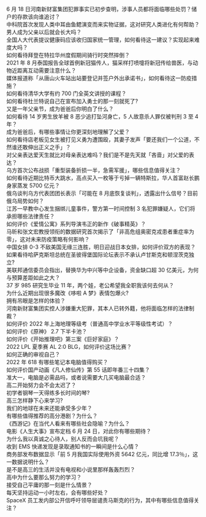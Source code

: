 6 月 18 日河南新财富集团犯罪事实已初步查明，涉事人员都将面临哪些处罚？储户的存款该向谁追讨？  
中科院首次发现人类中耳由鱼鳃演变而来实物证据，这对研究人类进化有何帮助？  
男人成为父亲以后就会长大吗？  
全国人大代表提议健康码应该收归国家统一管理，如何看待这一建议？实现起来难度大吗？  
如何看待拜登在特拉华州度假期间骑行时突然摔倒？  
2021 年 8 月泰国报告全球首例新冠猫传人，猫采样打喷嚏将新冠传给兽医，与动物近距离互动需要注意什么？  
媒体报道称「从唐山火车站出站要登记并签户外出承诺书」，如何看待这一防疫措施？  
如何看待清华大学有约 700 门全英文讲授的课程？  
如何看待杜兰特说自己在宣布加入勇士的那一刻就死了?  
又是一年父亲节，成为爸爸后你明白了什么？  
如何看待 14 岁男生放羊被 8 恶少追打坠河身亡，5 人故意杀人罪仅被判刑 3 至 4 年？  
成为爸爸后，有哪些事情让你更深刻地理解了父爱？  
如何看待店老板见女生被打见义勇为遭围殴，其妻子发声「要还我们一个公道，不然谁还敢伸出正义之手」？  
对父亲表达爱天生就比对母亲表达难吗？我们是不是先天就「吝啬」对父爱的表达？  
乌方首次公布战损「重型装备折损一半，急需军援」，哪些信息值得关注？  
如何看待近期比特币大跳水，高点买入一枚等于亏掉一辆特斯拉，华人首富赵长鹏身家蒸发 5700 亿元？  
俄乌谈判乌方代表团团长表示「可能在 8 月底恢复谈判」，透露出什么信号？目前俄乌局势如何？  
江苏一早教中心发生捆绑儿童事件，警方第一时间控制  3 名犯罪嫌疑人，它们将承担哪些法律责任？  
如何评价《爱情公寓》系列导演韦正的新作《破事精英》？  
马昕和张文宏教授领衔的数据研究首次揭示了「非高危组奥密克戎患者重症率为零」，这对未来防疫策略有何影响？  
中国女排 0-3 不敌美国无缘三连胜，明日迎战日本女排，如何评价双方的表现？  
如果看待哈萨克斯坦总统在圣彼得堡国际论坛表示不承认卢甘斯克和顿涅茨克独立?  
美联邦通信委员会指出，替换华为中兴等中企设备，资金缺口超 30 亿美元，为何与预算差距如此之大？  
37 岁 985 研究生毕业 11 年，两个娃，老公希望我全职我该何去何从？  
为什么近期出现很多魔改《哆啦 A 梦》表情包爆火?  
拥有吊眼是怎样的体验？  
河南新财富集团实控人涉嫌重大犯罪，其本人已转外籍，他将面临怎样的法律制裁？  
如何评价 2022 年上海地理等级考（普通高中学业水平等级性考试）？  
如何评价《原神》 2.7 下半卡池？  
如何评价《开始推理吧》第三案《巨好家庭》？  
2022 LPL 夏季赛 AL 2:0 BLG，如何评价这场比赛？  
如何正确的审视自己？  
2022 年 618 有哪些笔记本电脑值得购买？  
如何评价国产动画《凡人修仙传》第 55 话即年番三十四集？  
准大一，电脑是必需品吗，或者说需要大几买电脑最合适？  
高二开始努力会不会太迟了？  
初学者钢琴一天得练多长时间的琴?  
高三怎样静下心来学习?  
我们的地球在未来还能承受多少年？  
有哪些值得推荐的高分港剧？为什么？  
《西游记》在当代人看来有哪些社会隐喻？为什么？  
电影《人生大事》宣布定档  6 月 24 日，对此你有哪些期待？  
为什么我以真诚之心待人，别人反而会坑我呢？  
收到 EMS 快递发现是录取通知书的一瞬间是什么心情？  
商务部发布数据显示「前 5 月我国实际使用外资 5642 亿元，同比增 17.3％」，这一数据说明什么？  
是不是高三的生活并没有电视和小说里那样轰轰烈烈？  
高中为什么要那么努力的学习？  
接受自己平庸的那一刻是什么情景？  
每天坚持运动一小时左右，会有哪些好处？  
SpaceX 员工发内部公开信呼吁领导层谴责马斯克的行为，其中有哪些信息值得关注？  
